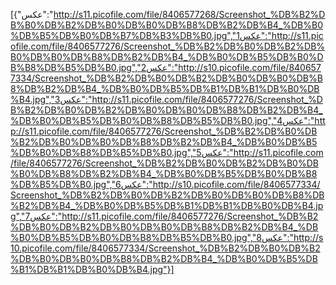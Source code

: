 [{"عکس":"http://s11.picofile.com/file/8406577268/Screenshot_%DB%B2%DB%B0%DB%B2%DB%B0%DB%B0%DB%B8%DB%B2%DB%B4_%DB%B0%DB%B5%DB%B0%DB%B7%DB%B3%DB%B0.jpg","عکس1":"http://s11.picofile.com/file/8406577276/Screenshot_%DB%B2%DB%B0%DB%B2%DB%B0%DB%B0%DB%B8%DB%B2%DB%B4_%DB%B0%DB%B5%DB%B0%DB%B8%DB%B5%DB%B0.jpg","عکس2":"http://s10.picofile.com/file/8406577334/Screenshot_%DB%B2%DB%B0%DB%B2%DB%B0%DB%B0%DB%B8%DB%B2%DB%B4_%DB%B0%DB%B5%DB%B1%DB%B1%DB%B0%DB%B4.jpg","عکس3":"http://s11.picofile.com/file/8406577276/Screenshot_%DB%B2%DB%B0%DB%B2%DB%B0%DB%B0%DB%B8%DB%B2%DB%B4_%DB%B0%DB%B5%DB%B0%DB%B8%DB%B5%DB%B0.jpg","عکس4":"http://s11.picofile.com/file/8406577276/Screenshot_%DB%B2%DB%B0%DB%B2%DB%B0%DB%B0%DB%B8%DB%B2%DB%B4_%DB%B0%DB%B5%DB%B0%DB%B8%DB%B5%DB%B0.jpg","عکس5":"http://s11.picofile.com/file/8406577276/Screenshot_%DB%B2%DB%B0%DB%B2%DB%B0%DB%B0%DB%B8%DB%B2%DB%B4_%DB%B0%DB%B5%DB%B0%DB%B8%DB%B5%DB%B0.jpg","عکس6":"http://s10.picofile.com/file/8406577334/Screenshot_%DB%B2%DB%B0%DB%B2%DB%B0%DB%B0%DB%B8%DB%B2%DB%B4_%DB%B0%DB%B5%DB%B1%DB%B1%DB%B0%DB%B4.jpg","عکس7":"http://s11.picofile.com/file/8406577276/Screenshot_%DB%B2%DB%B0%DB%B2%DB%B0%DB%B0%DB%B8%DB%B2%DB%B4_%DB%B0%DB%B5%DB%B0%DB%B8%DB%B5%DB%B0.jpg","عکس8":"http://s10.picofile.com/file/8406577334/Screenshot_%DB%B2%DB%B0%DB%B2%DB%B0%DB%B0%DB%B8%DB%B2%DB%B4_%DB%B0%DB%B5%DB%B1%DB%B1%DB%B0%DB%B4.jpg"}]
